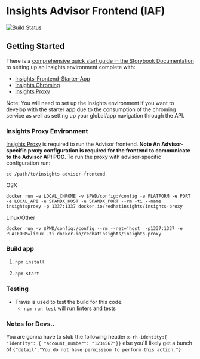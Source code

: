 # Insights Advisor Frontend (IAF)

[![Build Status](https://travis-ci.org/RedHatInsights/insights-advisor-frontend.svg?branch=master)](https://travis-ci.org/RedHatInsights/insights-advisor-frontend)

## Getting Started
There is a [comprehensive quick start guide in the Storybook Documentation](https://github.com/RedHatInsights/insights-frontend-storybook/blob/master/src/docs/welcome/quickStart/DOC.md) to setting up an Insights environment complete with:
- [Insights-Frontend-Starter-App](https://github.com/RedHatInsights/insights-frontend-starter-app)
- [Insights Chroming](https://github.com/RedHatInsights/insights-chrome)
- [Insights Proxy](https://github.com/RedHatInsights/insights-proxy)

Note: You will need to set up the Insights environment if you want to develop with the starter app due to the consumption of the chroming service as well as setting up your global/app navigation through the API.

### Insights Proxy Environment
[Insights Proxy](https://github.com/RedHatInsights/insights-proxy) is required to run the Advisor frontend. **Note An Advisor-specific proxy configuration is required for the frontend to communicate to the Advisor API POC**. To run the proxy with advisor-specific configuration run:
```
cd /path/to/insights-advisor-frontend
```
OSX
```
docker run -e LOCAL_CHROME -v $PWD/config:/config -e PLATFORM -e PORT -e LOCAL_API -e SPANDX_HOST -e SPANDX_PORT --rm -ti --name insightsproxy -p 1337:1337 docker.io/redhatinsights/insights-proxy
```
Linux/Other
```
docker run -v $PWD/config:/config --rm --net='host' -p1337:1337 -e PLATFORM=linux -ti docker.io/redhatinsights/insights-proxy
```
### Build app
1. ```npm install```

2. ```npm start```

### Testing
- Travis is used to test the build for this code.
    - `npm run test` will run linters and tests
    
### Notes for Devs..   
You are gonna have to stub the following header `x-rh-identity:{ "identity": { "account_number": "1234567"}}`
else you'll likely get a bunch of `{"detail":"You do not have permission to perform this action."}`

